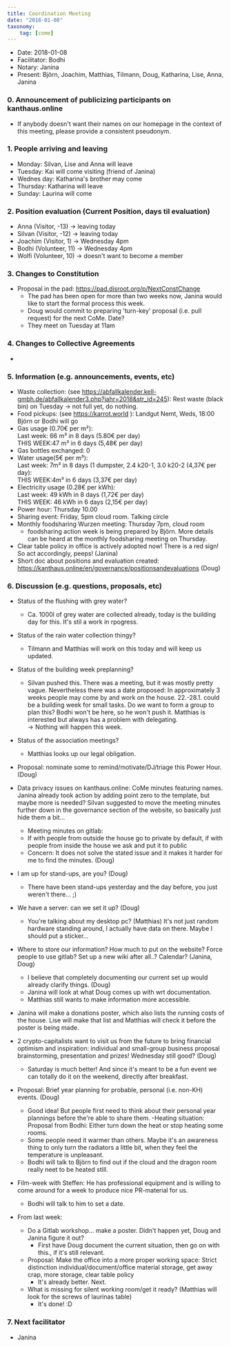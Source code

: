 ```yaml
---
title: Coordination Meeting
date: "2018-01-08"
taxonomy:
    tag: [come]
---
```


- Date: 2018-01-08
- Facilitator: Bodhi
- Notary: Janina
- Present: Björn, Joachim, Matthias, Tilmann, Doug, Katharina, Lise, Anna, Janina

### 0. Announcement of publicizing participants on kanthaus.online
- If anybody doesn't want their names on our homepage in the context of this meeting, please provide a consistent pseudonym.

### 1. People arriving and leaving
- Monday: Silvan, Lise and Anna will leave
- Tuesday: Kai will come visiting (friend of Janina)
- Wednes day: Katharina's  brother may come
- Thursday: Katharina will leave
- Sunday: Laurina will come

### 2. Position evaluation (Current Position, days til evaluation)
- Anna (Visitor, -13) -> leaving today
- Silvan (Visitor, -12) -> leaving today
- Joachim (Visitor, 1) -> Wednesday 4pm
- Bodhi (Volunteer, 11) -> Wednesday 4pm
- Wolfi (Volunteer, 10) -> doesn't want to become a member

### 3. Changes to Constitution
- Proposal in the pad: https://pad.disroot.org/p/NextConstChange
  - The pad has been open for more than two weeks now, Janina would like to start the formal process this week.
  - Doug would commit to preparing 'turn-key' proposal (i.e. pull request) for the next CoMe. Date?
  - They meet on Tuesday at 11am

### 4. Changes to Collective Agreements
-

### 5. Information (e.g. announcements, events, etc)
- Waste collection: (see https://abfallkalender.kell-gmbh.de/abfallkalender3.php?jahr=2018&str_id=245): Rest waste (black bin) on Tuesday -> not full yet, do nothing.
- Food pickups: (see https://karrot.world ): Landgut Nemt, Weds, 18:00 Björn or Bodhi will go
- Gas usage (0.70€ per m²):  
    Last week: 66 m³ in 8 days (5.80€ per day)  
    THIS WEEK:47 m³ in 6 days (5,48€ per day)  
- Gas bottles exchanged: 0
- Water usage(5€ per m³):  
    Last week: 7m³ in 8 days (1 dumpster, 2.4 k20-1, 3.0 k20-2 (4,37€ per day):  
    THIS WEEK:4m³ in 6 days (3,37€ per day)  
- Electricity usage (0.28€ per kWh):  
    Last week: 49 kWh in 8 days (1,72€ per day)  
    THIS WEEK: 46 kWh in 6 days (2,15€ per day)  
- Power hour: Thursday 10.00
- Sharing event: Friday, 5pm cloud room. Talking circle
- Monthly foodsharing Wurzen meeting: Thursday 7pm, cloud room
  - foodsharing action week is being prepared by Björn. More details can be heard at the monthly foodsharing meeting on Thursday.
- Clear table policy in office is actively adopted now! There is a red sign! So act accordingly, peeps! (Janina)
- Short doc about positions and evaluation created: https://kanthaus.online/en/governance/positionsandevaluations (Doug)

### 6. Discussion (e.g. questions, proposals, etc)
- Status of the flushing with grey water?
    - Ca. 1000l of grey water are collected already, today is the building day for this. It's stil a work in rpogress.
- Status of the rain water collection thingy?
    - Tilmann and Matthias will work on this today and will keep us updated.
- Status of the building week preplanning?
    - Silvan pushed this. There was a meeting, but it was mostly pretty vague. Nevertheless there was a date proposed: In approximately 3 weeks people may come by and work on the house. 22.-28.1. could be a building week for small tasks. Do we want to form a group to plan this? Bodhi won't be here, so he won't push it. Matthias is interested but always has a problem with delegating.  
    -> Nothing will happen this week.
- Status of the association meetings?
    - Matthias looks up our legal obligation.
- Proposal: nominate some to remind/motivate/DJ/triage this Power Hour. (Doug)
- Data privacy issues on kanthaus.online: CoMe minutes featuring names. Janina already took action by adding point zero to the template, but maybe more is needed? Silvan suggested to move the meeting minutes further down in the governance section of the website, so basically just hide them a bit...
    - Meeting minutes on gitlab:
    - If with people from outside the house go to private by default, if with people from inside the house we ask and put it to public
  - Concern: It does not solve the stated issue and it makes it harder for me to find the minutes. (Doug)
- I am up for stand-ups, are you? (Doug)
    - There have been stand-ups yesterday and the day before, you just weren't there... ;)
- We have a server: can we set it up? (Doug)
    - You're talking about my desktop pc? (Matthias) It's not just random hardware standing around, I actually have data on there. Maybe I should put a sticker...
- Where to store our information? How much to put on the website? Force people to use gitlab? Set up a new wiki after all..? Calendar? (Janina, Doug)
  - I believe that completely documenting our current set up would already clarify things. (Doug)
  - Janina will look at what Doug comes up with wrt documentation.
  - Matthias still wants to make information more accessible.
- Janina will make a donations poster, which also lists the running costs of the house. Lise will make that list and Matthias will check it before the poster is being made.
- 2 crypto-capitalists want to visit us from the future to bring financial optimism and inspiration: individual and small-group business proposal brainstorming, presentation and prizes! Wednesday still good? (Doug)
    - Saturday is much better! And since it's meant to be a fun event we can totally do it on the weekend, directly after breakfast.
- Proposal: Brief year planning for probable, personal (i.e. non-KH) events. (Doug)
    - Good idea! But people first need to think about their personal year plannings before the're able to share them.
-Heating situation: Proposal from Bodhi: Either turn down the heat or stop heating some rooms.
    - Some people need it warmer than others. Maybe it's an awareness thing to only turn the radiators a little bit, when they feel the temperature is unpleasant.
    - Bodhi will talk to Björn to find out if the cloud and the dragon room really neet to be heated still.
- Film-week with Steffen: He has professional equipment and is willing to come around for a week to produce nice PR-material for us.
    - Bodhi will talk to him to set a date.


- From last week:
    - Do a Gitlab workshop... make a poster. Didn't happen yet, Doug and Janina figure it out?
      - First have Doug document the current situation, then go on with this., if it's still relevant.
    - Proposal: Make the office into a more proper working space: Strict distinction individual/document/office material storage, get away crap, more storage, clear table policy
      - It's already better. Next.
    - What is missing for silent working room/get it ready? (Matthias will look for the screws of laurinas table)
      - It's done! :D

### 7. Next facilitator
- Janina

